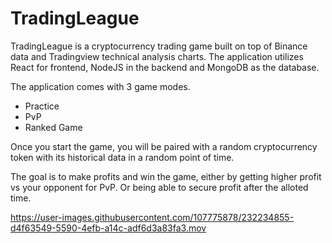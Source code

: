 # TradingLeague 


TradingLeague is a cryptocurrency trading game built on top of Binance data and Tradingview technical analysis charts. The application utilizes
React for frontend, NodeJS in the backend and MongoDB as the database. 

The application comes with 3 game modes. 

- Practice
- PvP
- Ranked Game 

Once you start the game, you will be paired with a random cryptocurrency token with its historical data in a random point of time. 

The goal is to make profits and win the game, either by getting higher profit vs your opponent for PvP. Or being able to secure profit after the alloted time. 



https://user-images.githubusercontent.com/107775878/232234855-d4f63549-5590-4efb-a14c-adf6d3a83fa3.mov

